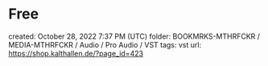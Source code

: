 # Free

created: October 28, 2022 7:37 PM (UTC)
folder: BOOKMRKS-MTHRFCKR / MEDIA-MTHRFCKR / Audio / Pro Audio / VST
tags: vst
url: https://shop.kalthallen.de/?page_id=423